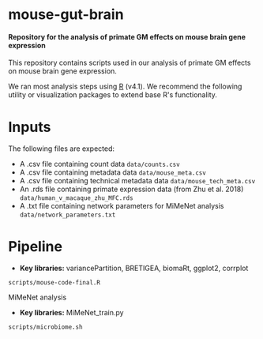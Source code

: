 # mouse-gut-brain

#### Repository for the analysis of primate GM effects on mouse brain gene expression

This repository contains scripts used in our analysis of primate GM effects on mouse brain gene expression.

We ran most analysis steps using [R](https://cran.r-project.org/) (v4.1). We recommend the following utility or visualization packages to extend base R's functionality.

# Inputs

The following files are expected:

* A .csv file containing count data ```data/counts.csv```
* A .csv file containing metadata data ```data/mouse_meta.csv```
* A .csv file containing technical metadata data ```data/mouse_tech_meta.csv```
* An .rds file containing primate expression data (from Zhu et al. 2018) ```data/human_v_macaque_zhu_MFC.rds```
* A .txt file containing network parameters for MiMeNet analysis ```data/network_parameters.txt```
  
# Pipeline

* **Key libraries:** variancePartition, BRETIGEA, biomaRt, ggplot2, corrplot

```
scripts/mouse-code-final.R
```

MiMeNet analysis

* **Key libraries:** MiMeNet_train.py

```
scripts/microbiome.sh
```
